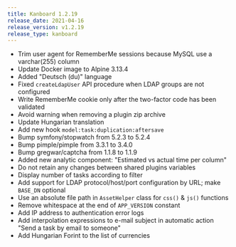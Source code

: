 ```yaml
---
title: Kanboard 1.2.19
release_date: 2021-04-16
release_version: v1.2.19
release_type: kanboard
---
```


* Trim user agent for RememberMe sessions because MySQL use a varchar(255) column
* Update Docker image to Alpine 3.13.4
* Added "Deutsch (du)" language
* Fixed `createLdapUser` API procedure when LDAP groups are not configured
* Write RememberMe cookie only after the two-factor code has been validated
* Avoid warning when removing a plugin zip archive
* Update Hungarian translation
* Add new hook `model:task:duplication:aftersave`
* Bump symfony/stopwatch from 5.2.3 to 5.2.4
* Bump pimple/pimple from 3.3.1 to 3.4.0
* Bump gregwar/captcha from 1.1.8 to 1.1.9
* Added new analytic component: "Estimated vs actual time per column"
* Do not retain any changes between shared plugins variables
* Display number of tasks according to filter
* Add support for LDAP protocol/host/port configuration by URL; make `BASE_DN` optional
* Use an absolute file path in `AssetHelper` class for `css()` & `js()` functions
* Remove whitespace at the end of `APP_VERSION` constant
* Add IP address to authentication error logs
* Add interpolation expressions to e-mail subject in automatic action "Send a task by email to someone"
* Add Hungarian Forint to the list of currencies